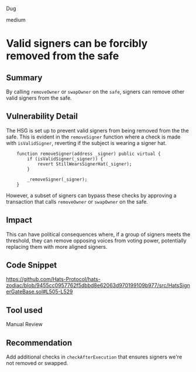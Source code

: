 Dug

medium

# Valid signers can be forcibly removed from the safe

## Summary

By calling `removeOwner` or `swapOwner` on the `safe`, signers can remove other valid signers from the safe.

## Vulnerability Detail

The HSG is set up to prevent valid signers from being removed from the the safe. This is evident in the `removeSigner` function where a check is made with `isValidSigner`, reverting if the subject is wearing a signer hat. 
```solidity
    function removeSigner(address _signer) public virtual {
        if (isValidSigner(_signer)) {
            revert StillWearsSignerHat(_signer);
        }

        _removeSigner(_signer);
    }
```
However, a subset of signers can bypass these checks by approving a transaction that calls `removeOwner` or `swapOwner` on the safe.

## Impact

This can have political consequences where, if a group of signers meets the threshold, they can remove opposing voices from voting power, potentially replacing them with more aligned signers. 
 
## Code Snippet

https://github.com/Hats-Protocol/hats-zodiac/blob/9455cc0957762f5dbbd8e62063d970199109b977/src/HatsSignerGateBase.sol#L505-L529

## Tool used

Manual Review

## Recommendation

Add additional checks in `checkAfterExecution` that ensures signers we're not removed or swapped.
